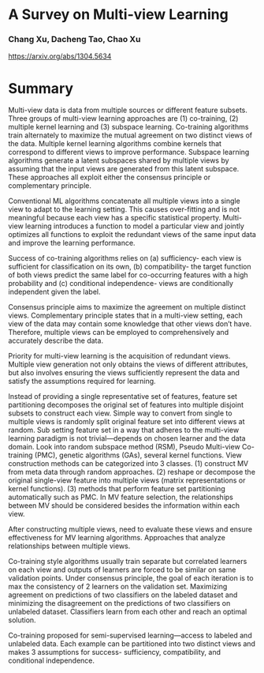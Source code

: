 # A Survey on Multi-view Learning
### Chang Xu, Dacheng Tao, Chao Xu
https://arxiv.org/abs/1304.5634

# Summary

Multi-view data is data from multiple sources or different feature subsets. Three groups of multi-view learning approaches are (1) co-training, (2) multiple kernel learning and (3) subspace learning. Co-training algorithms train alternately to maximize the mutual agreement on two distinct views of the data. Multiple kernel learning algorithms combine kernels that correspond to different views to improve performance. Subspace learning algorithms generate a latent subspaces shared by multiple views by assuming that the input views are generated from this latent subspace. These approaches all exploit either the consensus principle or complementary principle. 

Conventional ML algorithms concatenate all multiple views into a single view to adapt to the learning setting. This causes over-fitting and is not meaningful because each view has a specific statistical property. Multi-view learning introduces a function to model a particular view and jointly optimizes all functions to exploit the redundant views of the same input data and improve the learning performance.

Success of co-training algorithms relies on (a) sufficiency- each view is sufficient for classification on its own, (b) compatibility- the target function of both views predict the same label for co-occurring features with a high probability and (c) conditional independence- views are conditionally independent given the label. 

Consensus principle aims to maximize the agreement on multiple distinct views. Complementary principle states that in a multi-view setting, each view of the data may contain some knowledge that other views don’t have. Therefore, multiple views can be employed to comprehensively and accurately describe the data.

Priority for multi-view learning is the acquisition of redundant views. Multiple view generation not only obtains the views of different attributes, but also involves ensuring the views sufficiently represent the data and satisfy the assumptions required for learning.

Instead of providing a single representative set of features, feature set partitioning decomposes the original set of features into multiple disjoint subsets to construct each view. Simple way to convert from single to multiple views is randomly split original feature set into different views at random. Sub setting feature set in a way that adheres to the multi-view learning paradigm is not trivial—depends on chosen learner and the data domain. Look into random subspace method (RSM), Pseudo Multi-view Co-training (PMC), genetic algorithms (GAs), several kernel functions. View construction methods can be categorized into 3 classes. (1) construct MV from meta data through random approaches. (2) reshape or decompose the original single-view feature into multiple views (matrix representations or kernel functions). (3) methods that perform feature set partitioning automatically such as PMC. In MV feature selection, the relationships between MV should be considered besides the information within each view.

After constructing multiple views, need to evaluate these views and ensure effectiveness for MV learning algorithms. Approaches that analyze relationships between multiple views.

Co-training style algorithms usually train separate but correlated learners on each view and outputs of learners are forced to be similar on same validation points. Under consensus principle, the goal of each iteration is to max the consistency of 2 learners on the validation set. Maximizing agreement on predictions of two classifiers on the labeled dataset and minimizing the disagreement on the predictions of two classifiers on unlabeled dataset. Classifiers learn from each other and reach an optimal solution.

Co-training proposed for semi-supervised learning—access to labeled and unlabeled data. Each example can be partitioned into two distinct views and makes 3 assumptions for success- sufficiency, compatibility, and conditional independence.

